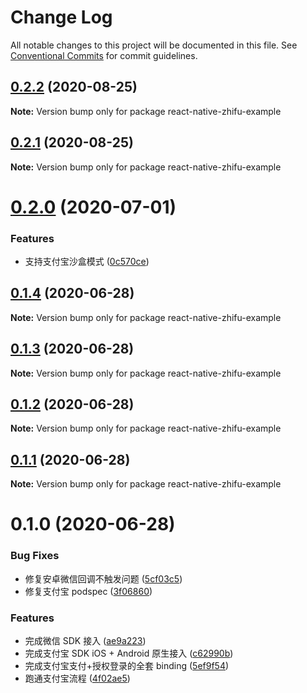 # Change Log

All notable changes to this project will be documented in this file.
See [Conventional Commits](https://conventionalcommits.org) for commit guidelines.

## [0.2.2](https://github.com/mindhand-io/react-native-zhifu/compare/react-native-zhifu-example@0.2.1...react-native-zhifu-example@0.2.2) (2020-08-25)

**Note:** Version bump only for package react-native-zhifu-example

## [0.2.1](https://github.com/mindhand-io/react-native-zhifu/compare/react-native-zhifu-example@0.2.0...react-native-zhifu-example@0.2.1) (2020-08-25)

**Note:** Version bump only for package react-native-zhifu-example

# [0.2.0](https://github.com/mindhand-io/react-native-zhifu/compare/react-native-zhifu-example@0.1.4...react-native-zhifu-example@0.2.0) (2020-07-01)

### Features

- 支持支付宝沙盒模式 ([0c570ce](https://github.com/mindhand-io/react-native-zhifu/commit/0c570ceb317cba99df7ac1e23bde3ae6e6ff7ad5))

## [0.1.4](https://github.com/mindhand-io/react-native-zhifu/compare/react-native-zhifu-example@0.1.3...react-native-zhifu-example@0.1.4) (2020-06-28)

**Note:** Version bump only for package react-native-zhifu-example

## [0.1.3](https://github.com/mindhand-io/react-native-zhifu/compare/react-native-zhifu-example@0.1.2...react-native-zhifu-example@0.1.3) (2020-06-28)

**Note:** Version bump only for package react-native-zhifu-example

## [0.1.2](https://github.com/mindhand-io/react-native-zhifu/compare/react-native-zhifu-example@0.1.1...react-native-zhifu-example@0.1.2) (2020-06-28)

**Note:** Version bump only for package react-native-zhifu-example

## [0.1.1](https://github.com/mindhand-io/react-native-zhifu/compare/react-native-zhifu-example@0.1.0...react-native-zhifu-example@0.1.1) (2020-06-28)

**Note:** Version bump only for package react-native-zhifu-example

# 0.1.0 (2020-06-28)

### Bug Fixes

- 修复安卓微信回调不触发问题 ([5cf03c5](https://github.com/mindhand-io/react-native-zhifu/commit/5cf03c53ea5e336cc7ef388f17d98db5445bc2c0))
- 修复支付宝 podspec ([3f06860](https://github.com/mindhand-io/react-native-zhifu/commit/3f06860c48366b9cb72e0abc2e77cde79c7719f6))

### Features

- 完成微信 SDK 接入 ([ae9a223](https://github.com/mindhand-io/react-native-zhifu/commit/ae9a223eb378aa8edee385f8de865fc36cf5b5db))
- 完成支付宝 SDK iOS + Android 原生接入 ([c62990b](https://github.com/mindhand-io/react-native-zhifu/commit/c62990b6ac7d8a07754314755f3a302f56da2595))
- 完成支付宝支付+授权登录的全套 binding ([5ef9f54](https://github.com/mindhand-io/react-native-zhifu/commit/5ef9f5461b6cbc540946ed9449cabd90d58c3077))
- 跑通支付宝流程 ([4f02ae5](https://github.com/mindhand-io/react-native-zhifu/commit/4f02ae5b6ce1b266e5275907421d3c133c1293ac))
